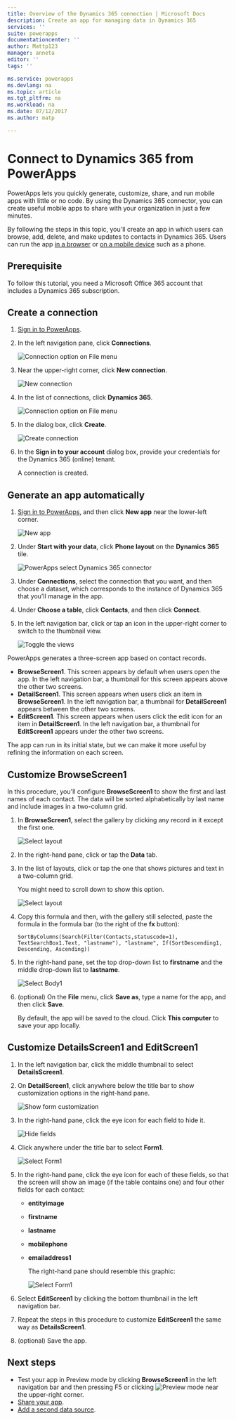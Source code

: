 ```yaml
---
title: Overview of the Dynamics 365 connection | Microsoft Docs
description: Create an app for managing data in Dynamics 365
services: ''
suite: powerapps
documentationcenter: ''
author: Mattp123
manager: anneta
editor: ''
tags: ''

ms.service: powerapps
ms.devlang: na
ms.topic: article
ms.tgt_pltfrm: na
ms.workload: na
ms.date: 07/12/2017
ms.author: matp

---
```

# Connect to Dynamics 365 from PowerApps
PowerApps lets you quickly generate, customize, share, and run mobile apps with little or no code. By using the Dynamics 365 connector, you can create useful mobile apps to share with your organization in just a few minutes.

By following the steps in this topic, you'll create an app in which users can browse, add, delete, and make updates to contacts in Dynamics 365. Users can run the app [in a browser](../../user/run-app-browser.md) or [on a mobile device](../../user/run-app-client.md) such as a phone.

## Prerequisite
To follow this tutorial, you need a Microsoft Office 365 account that includes a Dynamics 365 subscription.

## Create a connection
1. [Sign in to PowerApps](https://web.powerapps.com/).
2. In the left navigation pane, click **Connections**.
   
    ![Connection option on File menu](./media/connection-dynamics-crmonline/file-connections.png)
3. Near the upper-right corner, click **New connection**.
   
    ![New connection](./media/connection-dynamics-crmonline/new-connection.png)
4. In the list of connections, click **Dynamics 365**.
   
    ![Connection option on File menu](./media/connection-dynamics-crmonline/connection-d365.png)
5. In the dialog box, click **Create**.
   
    ![Create connection](./media/connection-dynamics-crmonline/create-connection.png)
6. In the **Sign in to your account** dialog box, provide your credentials for the Dynamics 365 (online) tenant.
   
    A connection is created.

## Generate an app automatically
1. [Sign in to PowerApps](https://web.powerapps.com/), and then click **New app** near the lower-left corner.
   
    ![New app](./media/connection-dynamics-crmonline/new-app.png)
2. Under **Start with your data**, click **Phone layout** on the **Dynamics 365** tile.
   
    ![PowerApps select Dynamics 365 connector](./media/connection-dynamics-crmonline/phonelayout.png)
3. Under **Connections**, select the connection that you want, and then choose a dataset, which corresponds to the instance of Dynamics 365 that you'll manage in the app.
4. Under **Choose a table**, click **Contacts**, and then click **Connect**.
5. In the left navigation bar, click or tap an icon in the upper-right corner to switch to the thumbnail view.
   
    ![Toggle the views](./media/connection-dynamics-crmonline/toggle-view.png)

PowerApps generates a three-screen app based on contact records.

* **BrowseScreen1**. This screen appears by default when users open the app. In the left navigation bar, a thumbnail for this screen appears above the other two screens.
* **DetailScreen1**. This screen appears when users click an item in **BrowseScreen1**.  In the left navigation bar, a thumbnail for **DetailScreen1** appears between the other two screens.
* **EditScreen1**. This screen appears when users click the edit icon for an item in **DetailScreen1**. In the left navigation bar, a thumbnail for **EditScreen1** appears under the other two screens.

The app can run in its initial state, but we can make it more useful by refining the information on each screen.

## Customize BrowseScreen1
In this procedure, you'll configure **BrowseScreen1** to show the first and last names of each contact. The data will be sorted alphabetically by last name and include images in a two-column grid.

1. In **BrowseScreen1**, select the gallery by clicking any record in it except the first one.
   
    ![Select layout](./media/connection-dynamics-crmonline/select-gallery.png)
2. In the right-hand pane, click or tap the **Data** tab.
3. In the list of layouts, click or tap the one that shows pictures and text in a two-column grid.
   
    You might need to scroll down to show this option.
   
    ![Select layout](./media/connection-dynamics-crmonline/select-layout.png)
4. Copy this formula and then, with the gallery still selected, paste the formula in the formula bar (to the right of the **fx** button):
   
    `SortByColumns(Search(Filter(Contacts,statuscode=1), TextSearchBox1.Text, "lastname"), "lastname", If(SortDescending1, Descending, Ascending))`
5. In the right-hand pane, set the top drop-down list to **firstname** and the middle drop-down list to **lastname**.
   
    ![Select Body1](./media/connection-dynamics-crmonline/firstname-lastname.png)
6. (optional) On the **File** menu, click **Save as**, type a name for the app, and then click **Save**.
   
    By default, the app will be saved to the cloud. Click **This computer** to save your app locally.

## Customize DetailsScreen1 and EditScreen1
1. In the left navigation bar, click the middle thumbnail to select **DetailsScreen1**.
2. On **DetailScreen1**, click anywhere below the title bar to show customization options in the right-hand pane.
   
    ![Show form customization](./media/connection-dynamics-crmonline/show-customization.png)
3. In the right-hand pane, click the eye icon for each field to hide it.
   
    ![Hide fields](./media/connection-dynamics-crmonline/hide-field.png)
4. Click anywhere under the title bar to select **Form1**.
   
    ![Select Form1](./media/connection-dynamics-crmonline/select-form1.png)
5. In the right-hand pane, click the eye icon for each of these fields, so that the screen will show an image (if the table contains one) and four other fields for each contact:
   
   * **entityimage**
   * **firstname**
   * **lastname**
   * **mobilephone**
   * **emailaddress1**
     
     The right-hand pane should resemble this graphic:
     
     ![Select Form1](./media/connection-dynamics-crmonline/show-fields.png)
6. Select **EditScreen1** by clicking the bottom thumbnail in the left navigation bar.
7. Repeat the steps in this procedure to customize **EditScreen1** the same way as **DetailsScreen1**.
8. (optional) Save the app.

## Next steps
* Test your app in Preview mode by clicking **BrowseScreen1** in the left navigation bar and then pressing F5 or clicking ![Preview mode](./media/connection-dynamics-crmonline/runpowerapp.png) near the upper-right corner.
* [Share your app](../share-app.md).
* [Add a second data source](../add-data-connection.md).

